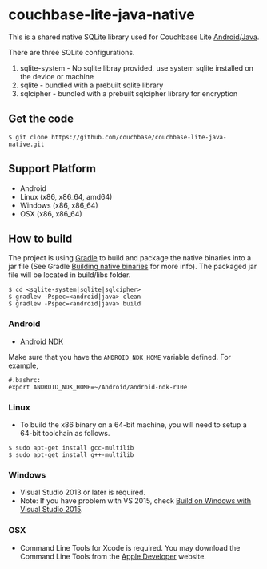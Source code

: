 # couchbase-lite-java-native #

This is a shared native SQLite library used for Couchbase Lite [Android](https://github.com/couchbase/couchbase-lite-android)/[Java](https://github.com/couchbase/couchbase-lite-java). 

There are three SQLite configurations.

1. sqlite-system - No sqlite libray provided, use system sqlite installed on the device or machine
2. sqlite        - bundled with a prebuilt sqlite library
3. sqlcipher     - bundled with a prebuilt sqlcipher library for encryption

## Get the code

```
$ git clone https://github.com/couchbase/couchbase-lite-java-native.git
```

## Support Platform
* Android
* Linux (x86, x86_64, amd64)
* Windows (x86, x86_64)
* OSX (x86, x86_64)

## How to build

The project is using [Gradle](http://www.gradle.org) to build and package the native binaries into a jar file (See Gradle [Building native binaries](http://www.gradle.org/docs/current/userguide/nativeBinaries.html) for more info). The packaged jar file will be located in build/libs folder.

```
$ cd <sqlite-system|sqlite|sqlcipher>
$ gradlew -Pspec=<android|java> clean
$ gradlew -Pspec=<android|java> build
```
### Android
* [Android NDK](http://developer.android.com/ndk/index.html)

 Make sure that you have the `ANDROID_NDK_HOME` variable defined. For example,
 ```
 #.bashrc:
 export ANDROID_NDK_HOME=~/Android/android-ndk-r10e
```

### Linux 
* To build the x86 binary on a 64-bit machine, you will need to setup a 64-bit toolchain as follows.

```
$ sudo apt-get install gcc-multilib
$ sudo apt-get install g++-multilib
```

### Windows
* Visual Studio 2013 or later is required. 
* Note: If you have problem with VS 2015, check [Build on Windows with Visual Studio 2015](https://github.com/couchbase/couchbase-lite-java-native/issues/23).

### OSX
* Command Line Tools for Xcode is required. You may download the Command Line Tools from the [Apple Developer](https://developer.apple.com/xcode/downloads) website.
